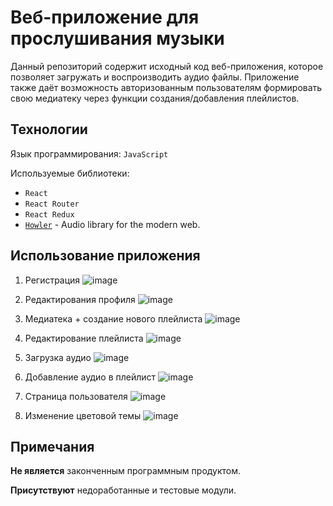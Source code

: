 # Веб-приложение для прослушивания музыки
Данный репозиторий содержит исходный код веб-приложения, которое позволяет загружать и воспроизводить аудио файлы. Приложение также даёт возможность авторизованным пользователям формировать свою медиатеку через функции создания/добавления плейлистов.

## Технологии
Язык программирования: `JavaScript`

Используемые библиотеки: 
- `React`
- `React Router`
- `React Redux`
- [`Howler`](https://howlerjs.com) - Audio library for the modern web.

## Использование приложения
1) Регистрация
![image](https://user-images.githubusercontent.com/115738921/196048481-79fbd93f-9435-45b0-9f94-9211b2c9fc94.png)

2) Редактирования профиля
![image](https://user-images.githubusercontent.com/115738921/196048509-e4baf35f-910a-41e5-a268-b458b90862bd.png)

3) Медиатека + создание нового плейлиста
![image](https://user-images.githubusercontent.com/115738921/196048529-fab7fa30-31ac-4f98-869f-41cb1d75c458.png)

4) Редактирование плейлиста
![image](https://user-images.githubusercontent.com/115738921/196048543-d33ead98-ffcd-48d1-b7f8-c35369f695da.png)

5) Загрузка аудио 
![image](https://user-images.githubusercontent.com/115738921/196048579-99a0f22a-6a44-4996-aa24-5d771dfdd46b.png)

6) Добавление аудио в плейлист
![image](https://user-images.githubusercontent.com/115738921/196048594-b1982ca5-04eb-46c9-96c4-33e42d72398f.png)

7) Страница пользователя
![image](https://user-images.githubusercontent.com/115738921/196048616-810123a7-6e1b-488a-8635-9fb4838fb1d0.png)

8) Изменение цветовой темы
![image](https://user-images.githubusercontent.com/115738921/196048623-dc8184e7-4f6d-4859-9d1c-4336dda791f9.png)

## Примечания
**Не является** законченным программным продуктом.

**Присутствуют** недоработанные и тестовые модули.
